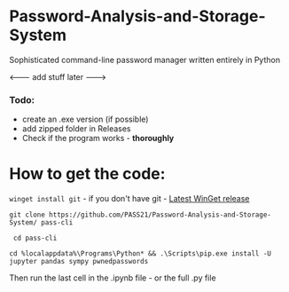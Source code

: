 # Password-Analysis-and-Storage-System
Sophisticated command-line password manager written entirely in Python

<--- add stuff later --->


### Todo:
- create an .exe version (if possible)
- add zipped folder in Releases
- Check if the program works - **thoroughly**



# How to get the code:

`winget install git` - if you don't have git - [Latest WinGet release](https://github.com/microsoft/winget-cli/releases/download/v1.1.12653/Microsoft.DesktopAppInstaller_8wekyb3d8bbwe.msixbundle)

`git clone https://github.com/PASS21/Password-Analysis-and-Storage-System/ pass-cli`

` cd pass-cli`

` cd %localappdata%\Programs\Python* && .\Scripts\pip.exe install -U jupyter pandas sympy pwnedpasswords `

Then run the last cell in the .ipynb file - or the full .py file 

